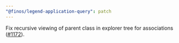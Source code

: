 ```yaml
---
"@finos/legend-application-query": patch
---
```


Fix recursive viewing of parent class in explorer tree for associations ([#1172](https://github.com/finos/legend-studio/issues/1172)).
